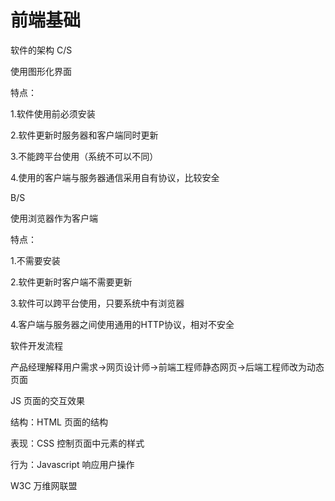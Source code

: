 # 前端基础

软件的架构
C/S 

使用图形化界面

特点：

1.软件使用前必须安装

2.软件更新时服务器和客户端同时更新

3.不能跨平台使用（系统不可以不同）

4.使用的客户端与服务器通信采用自有协议，比较安全

B/S

使用浏览器作为客户端

特点：

1.不需要安装

2.软件更新时客户端不需要更新

3.软件可以跨平台使用，只要系统中有浏览器

4.客户端与服务器之间使用通用的HTTP协议，相对不安全

软件开发流程

产品经理解释用户需求->网页设计师->前端工程师静态网页->后端工程师改为动态页面

JS 页面的交互效果

结构：HTML 页面的结构

表现：CSS 控制页面中元素的样式

行为：Javascript 响应用户操作

W3C 万维网联盟

